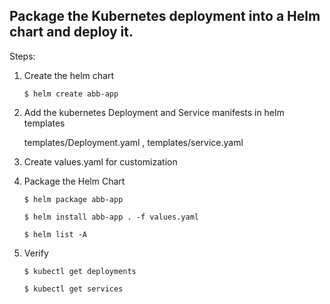 ## Package the Kubernetes deployment into a Helm chart and deploy it.

Steps:

1. Create the helm chart
   
   ``` $ helm create abb-app ```

2. Add the kubernetes Deployment and Service manifests in helm templates

   templates/Deployment.yaml ,
   templates/service.yaml

3. Create values.yaml for customization

4. Package the Helm Chart

   ``` $ helm package abb-app ```

   ``` $ helm install abb-app . -f values.yaml ```

   ``` $ helm list -A ```

5. Verify

   ``` $ kubectl get deployments ```

   ``` $ kubectl get services ```
